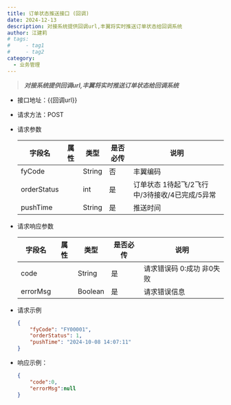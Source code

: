 ```yaml
---
title: 订单状态推送接口 (回调) 
date: 2024-12-13
description: 对接系统提供回调url,丰翼将实时推送订单状态给回调系统
author: 江建莉
# tags:
#     - tag1
#     - tag2
category:
  - 业务管理
---
```


> ***对接系统提供回调url,丰翼将实时推送订单状态给回调系统***

- 接口地址：{{回调url}}
- 请求方法：POST
- 请求参数

    |字段名			|属性	    |类型	|是否必传	|说明                                            |
    |---------------|-----------|-------|-----------|------------------------------------------------|
	|fyCode			|			|String	|否			|丰翼编码                                        |
	|orderStatus	|			|int	|是			|订单状态 1待起飞/2飞行中/3待接收/4已完成/5异常  |
	|pushTime		|			|String	|是			|推送时间                                        |

	
- 请求响应参数

    |字段名	 		|属性	    |类型	|是否必传	|说明	                  |
    |---------------|-----------|-------|-----------|-------------------------|
	|code 			|			|String	|是			|请求错误码 0:成功 非0失败|
	|errorMsg		|			|Boolean|是			|请求错误信息             |


- 请求示例
    ```json
    {
        "fyCode": "FY00001",
        "orderStatus": 1,
        "pushTime": "2024-10-08 14:07:11"
    }
    ```
- 响应示例：
   
    ```json
	{
        "code":0,
        "errorMsg":null
	}
    ```